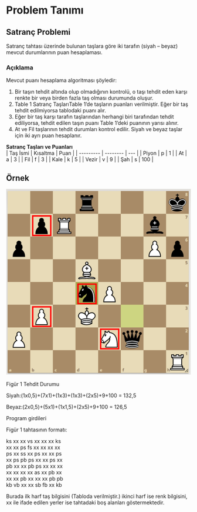 # Problem Tanımı

## Satranç Problemi

Satranç tahtası üzerinde bulunan taşlara göre iki tarafın (siyah – beyaz) mevcut durumlarının puan hesaplaması.

### Açıklama
Mevcut puanı hesaplama algoritması şöyledir:
1. Bir taşın tehdit altında olup olmadığının kontrolü, o taşı tehdit eden karşı renkte bir veya birden fazla taş olması durumunda oluşur.
2. Table 1 Satranç TaşlarıTable 1’de taşların puanları verilmiştir. Eğer bir taş tehdit edilmiyorsa tablodaki puanı alır.
3. Eğer bir taş karşı tarafın taşlarından herhangi biri tarafından tehdit ediliyorsa, tehdit edilen taşın puanı Table 1’deki puanının yarısı alınır.
4. At ve Fil taşlarının tehdit durumları kontrol edilir. Siyah ve beyaz taşlar için iki ayrı puan hesaplanır.

**Satranç Taşları ve Puanları**  
| Taş İsmi | Kısaltma | Puan |
| --------- | -------- | --- |
| Piyon | p | 1 |
| At | a | 3 |
| Fil | f | 3 |
| Kale | k | 5 |
| Vezir | v | 9 |
| Şah | s | 100 |

## Örnek

![Tahta_1](board1.png)

Figür 1 Tehdit Durumu

Siyah:(1x0,5)+(7x1)+(1x3)+(1x3)+(2x5)+9+100 = 132,5

Beyaz:(2x0,5)+(5x1)+(1x1,5)+(2x5)+9+100 = 126,5


Program girdileri

Figür 1 tahtasının formatı:

ks xx xx vs xx xx xx ks  
xx xx ps fs xx xx xx xx  
ps xx ss xx ps xx xx ps  
xx ps pb ps xx xx ps xx  
pb xx xx pb ps xx xx xx  
xx xx xx xx as xx pb xx  
xx xx pb xx xx xx pb pb  
kb vb xx xx sb fb xx kb  

Burada ilk harf taş bilgisini (Tabloda verilmiştir.) ikinci harf ise renk bilgisini, xx ile ifade edilen yerler ise tahtadaki boş alanları göstermektedir.
